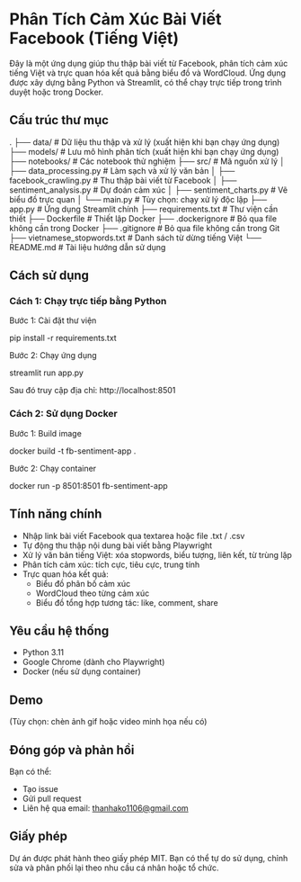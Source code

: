 # Phân Tích Cảm Xúc Bài Viết Facebook (Tiếng Việt)

Đây là một ứng dụng giúp thu thập bài viết từ Facebook, phân tích cảm xúc tiếng Việt và trực quan hóa kết quả bằng biểu đồ và WordCloud. Ứng dụng được xây dựng bằng Python và Streamlit, có thể chạy trực tiếp trong trình duyệt hoặc trong Docker.

## Cấu trúc thư mục

.
├── data/                      # Dữ liệu thu thập và xử lý (xuất hiện khi bạn chạy ứng dụng)
├── models/                    # Lưu mô hình phân tích (xuất hiện khi bạn chạy ứng dụng)
├── notebooks/                 # Các notebook thử nghiệm
├── src/                       # Mã nguồn xử lý
│   ├── data_processing.py         # Làm sạch và xử lý văn bản
│   ├── facebook_crawling.py       # Thu thập bài viết từ Facebook
│   ├── sentiment_analysis.py      # Dự đoán cảm xúc
│   ├── sentiment_charts.py        # Vẽ biểu đồ trực quan
│   └── main.py                    # Tùy chọn: chạy xử lý độc lập
├── app.py                    # Ứng dụng Streamlit chính
├── requirements.txt          # Thư viện cần thiết
├── Dockerfile                # Thiết lập Docker
├── .dockerignore             # Bỏ qua file không cần trong Docker
├── .gitignore                # Bỏ qua file không cần trong Git
├── vietnamese_stopwords.txt # Danh sách từ dừng tiếng Việt
└── README.md                 # Tài liệu hướng dẫn sử dụng

## Cách sử dụng

### Cách 1: Chạy trực tiếp bằng Python

Bước 1: Cài đặt thư viện

pip install -r requirements.txt

Bước 2: Chạy ứng dụng

streamlit run app.py

Sau đó truy cập địa chỉ: http://localhost:8501

### Cách 2: Sử dụng Docker

Bước 1: Build image

docker build -t fb-sentiment-app .

Bước 2: Chạy container

docker run -p 8501:8501 fb-sentiment-app

## Tính năng chính

- Nhập link bài viết Facebook qua textarea hoặc file .txt / .csv
- Tự động thu thập nội dung bài viết bằng Playwright
- Xử lý văn bản tiếng Việt: xóa stopwords, biểu tượng, liên kết, từ trùng lặp
- Phân tích cảm xúc: tích cực, tiêu cực, trung tính
- Trực quan hóa kết quả:
  - Biểu đồ phân bố cảm xúc
  - WordCloud theo từng cảm xúc
  - Biểu đồ tổng hợp tương tác: like, comment, share

## Yêu cầu hệ thống

- Python 3.11
- Google Chrome (dành cho Playwright)
- Docker (nếu sử dụng container)

## Demo

(Tùy chọn: chèn ảnh gif hoặc video minh họa nếu có)

## Đóng góp và phản hồi

Bạn có thể:
- Tạo issue
- Gửi pull request
- Liên hệ qua email: thanhako1106@gmail.com

## Giấy phép

Dự án được phát hành theo giấy phép MIT. Bạn có thể tự do sử dụng, chỉnh sửa và phân phối lại theo nhu cầu cá nhân hoặc tổ chức.
